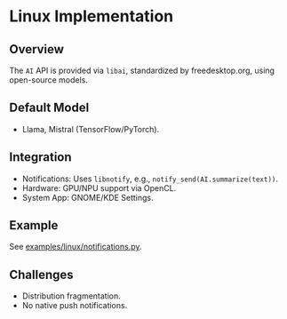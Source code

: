 # Linux Implementation

## Overview
The `AI` API is provided via `libai`, standardized by freedesktop.org, using open-source models.

## Default Model
- Llama, Mistral (TensorFlow/PyTorch).

## Integration
- Notifications: Uses `libnotify`, e.g., `notify_send(AI.summarize(text))`.
- Hardware: GPU/NPU support via OpenCL.
- System App: GNOME/KDE Settings.

## Example
See [examples/linux/notifications.py](../../examples/linux/notifications.py).

## Challenges
- Distribution fragmentation.
- No native push notifications.